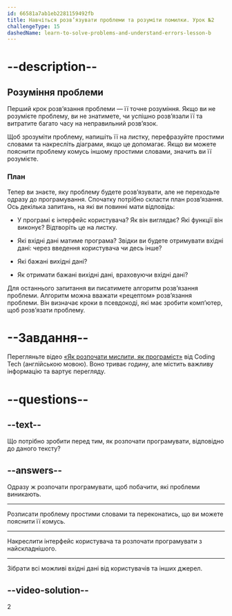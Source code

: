 ```yaml
---
id: 66581a7ab1eb2281159492fb
title: Навчіться розв’язувати проблеми та розуміти помилки. Урок №2
challengeType: 15
dashedName: learn-to-solve-problems-and-understand-errors-lesson-b
---
```


# --description--

## Розуміння проблеми
Перший крок розв’язання проблеми — її точне розуміння. Якщо ви не розумієте проблему, ви не знатимете, чи успішно розв’язали її та витратите багато часу на неправильний розв’язок.

Щоб зрозуміти проблему, напишіть її на листку, перефразуйте простими словами та накресліть діаграми, якщо це допомагає. Якщо ви можете пояснити проблему комусь іншому простими словами, значить ви її розумієте.

### План
Тепер ви знаєте, яку проблему будете розв’язувати, але не переходьте одразу до програмування. Спочатку потрібно скласти план розв’язання. Ось декілька запитань, на які ви повинні мати відповідь:

- У програмі є інтерфейс користувача? Як він виглядає? Які функції він виконує? Відтворіть це на листку.

- Які вхідні дані матиме програма? Звідки ви будете отримувати вхідні дані: через введення користувача чи десь інше?

- Які бажані вихідні дані?

- Як отримати бажані вихідні дані, враховуючи вхідні дані?

Для останнього запитання ви писатимете алгоритм розв’язання проблеми. Алгоритм можна вважати «рецептом» розв’язання проблеми. Він визначає кроки в псевдокоді, які має зробити комп’ютер, щоб розв’язати проблему.

# --Завдання--

Перегляньте відео <a href="https://www.youtube.com/watch?v=azcrPFhaY9k" target="_blank">«Як розпочати мислити, як програміст»</a> від Coding Tech (англійською мовою). Воно триває годину, але містить важливу інформацію та вартує перегляду.

# --questions--

## --text--

Що потрібно зробити перед тим, як розпочати програмувати, відповідно до даного тексту?

## --answers--

Одразу ж розпочати програмувати, щоб побачити, які проблеми виникають.

---

Розписати проблему простими словами та переконатись, що ви можете пояснити її комусь.

---

Накреслити інтерфейс користувача та розпочати програмувати з найскладнішого.

---

Зібрати всі можливі вхідні дані від користувачів та інших джерел.


## --video-solution--

2

